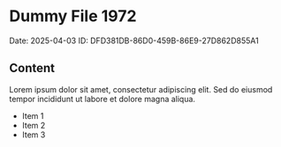 # Dummy File 1972

Date: 2025-04-03
ID: DFD381DB-86D0-459B-86E9-27D862D855A1

## Content

Lorem ipsum dolor sit amet, consectetur adipiscing elit.
Sed do eiusmod tempor incididunt ut labore et dolore magna aliqua.

* Item 1
* Item 2
* Item 3
